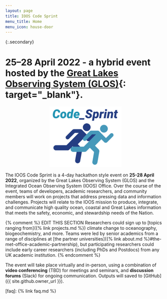 ```yaml
---
layout: page
title: IOOS Code Sprint
menu_title: Home
menu_icon: house-door
---
```


{:.secondary}
# **25–28 April 2022** - a hybrid event hosted by the [Great Lakes Observing System (GLOS)](https://glos.org){: target="_blank"}.

<p align="center">
  <img src="/assets/cs_graphic.png" width="45%" />
</p>

The IOOS Code Sprint is a 4-day hackathon style event on **25-28 April 2022**, organized by the Great Lakes Observing System (GLOS) and the Integrated Ocean Observing System (IOOS) Office. Over the course of the event, teams of developers, academic researchers, and community members will work on projects that address pressing data and information challenges. Projects will relate to the IOOS mission to produce, integrate, and communicate high quality ocean, coastal and Great Lakes information that meets the safety, economic, and stewardship needs of the Nation.

{% comment %}
EDIT THIS SECTION
Researchers could sign up to [topics ranging from]({% link projects.md %})
climate change to oceanography, biogeochemistry, and more. Teams were led by
senior academics from a range of disciplines at
[the partner universities]({% link about.md %}#the-met-office-academic-partnership),
but participating researchers could include early career researchers
(including PhDs and Postdocs) from any UK academic institution.
{% endcomment %}

The event will take place virtually and in-person, using a combination of **video conferencing** (TBD) for meetings and seminars, and **discussion forums** (Slack) for ongoing communication. Outputs will saved to [GitHub]({{ site.github.owner_url }}).

[faq]: {% link faq.md %}
